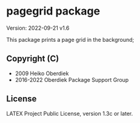 # pagegrid package

Version: 2022-09-21 v1.6

This package prints a page grid in the background;

## Copyright (C)
* 2009  Heiko Oberdiek
* 2016-2022        Oberdiek Package Support Group

## License
LATEX Project Public License, version 1.3c or later.